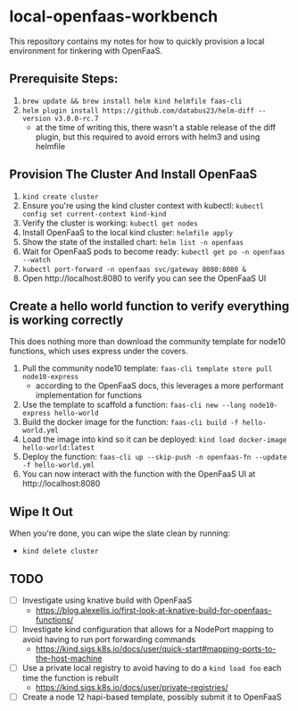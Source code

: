 # local-openfaas-workbench

This repository contains my notes for how to quickly provision a local environment for tinkering with OpenFaaS.

## Prerequisite Steps:

1. `brew update && brew install helm kind helmfile faas-cli`
2. `helm plugin install https://github.com/databus23/helm-diff --version v3.0.0-rc.7`
   * at the time of writing this, there wasn't a stable release of the diff plugin, but this required to avoid errors with helm3 and using helmfile

## Provision The Cluster And Install OpenFaaS

1. `kind create cluster`
2. Ensure you're using the kind cluster context with kubectl: `kubectl config set current-context kind-kind`
3. Verify the cluster is working: `kubectl get nodes`
4. Install OpenFaaS to the local kind cluster: `helmfile apply`
5. Show the state of the installed chart: `helm list -n openfaas`
6. Wait for OpenFaaS pods to become ready: `kubectl get po -n openfaas --watch`
7. `kubectl port-forward -n openfaas svc/gateway 8080:8080 &`
8. Open http://localhost:8080 to verify you can see the OpenFaaS UI

## Create a hello world function to verify everything is working correctly

This does nothing more than download the community template for node10 functions, which uses express under the covers.

1. Pull the community node10 template: `faas-cli template store pull node10-express`
   * according to the OpenFaaS docs, this leverages a more performant implementation for functions
2. Use the template to scaffold a function: `faas-cli new --lang node10-express hello-world`
3. Build the docker image for the function: `faas-cli build -f hello-world.yml`
4. Load the image into kind so it can be deployed: `kind load docker-image hello-world:latest`
5. Deploy the function: `faas-cli up --skip-push -n openfaas-fn --update -f hello-world.yml`
6. You can now interact with the function with the OpenFaaS UI at http://localhost:8080

## Wipe It Out

When you're done, you can wipe the slate clean by running:

* `kind delete cluster`

## TODO

* [ ] Investigate using knative build with OpenFaaS
  * https://blog.alexellis.io/first-look-at-knative-build-for-openfaas-functions/
* [ ] Investigate kind configuration that allows for a NodePort mapping to avoid having to run port forwarding commands
  * https://kind.sigs.k8s.io/docs/user/quick-start#mapping-ports-to-the-host-machine
* [ ] Use a private local registry to avoid having to do a `kind load foo` each time the function is rebuilt
  * https://kind.sigs.k8s.io/docs/user/private-registries/
* [ ] Create a node 12 hapi-based template, possibly submit it to OpenFaaS
